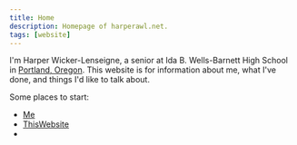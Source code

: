 ```yaml
---
title: Home
description: Homepage of harperawl.net.
tags: [website]
---
```

I'm Harper Wicker-Lenseigne, a senior at Ida B. Wells-Barnett High School in [Portland, Oregon](PortlandOregon). This website is for information about me, what I've done, and things I'd like to talk about.

Some places to start:
- [Me](Me)
- [ThisWebsite](ThisWebsite)
- 
